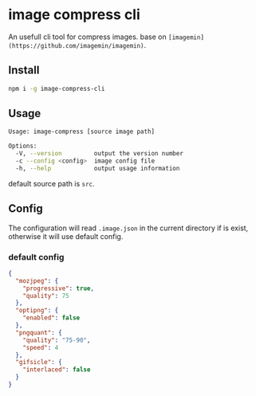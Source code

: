 # image compress cli
An usefull cli tool for compress images. base on `[imagemin](https://github.com/imagemin/imagemin)`.

## Install
```bash
npm i -g image-compress-cli
```

## Usage

```bash
Usage: image-compress [source image path]

Options:
  -V, --version         output the version number
  -c --config <config>  image config file
  -h, --help            output usage information
```

default source path is `src`.

## Config
The configuration will read `.image.json` in the current directory if is exist, otherwise it will use default config.

### default config

``` json
{
  "mozjpeg": {
    "progressive": true,
    "quality": 75
  },
  "optipng": {
    "enabled": false
  },
  "pngquant": {
    "quality": "75-90",
    "speed": 4
  },
  "gifsicle": {
    "interlaced": false
  }
}
```
